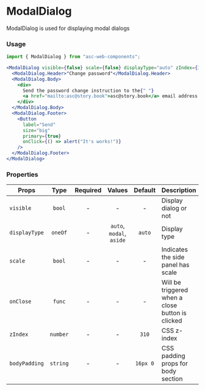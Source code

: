 # ModalDialog

ModalDialog is used for displaying modal dialogs

### Usage

```js
import { ModalDialog } from "asc-web-components";
```

```jsx
<ModalDialog visible={false} scale={false} displayType="auto" zIndex={310}>
  <ModalDialog.Header>"Change password"</ModalDialog.Header>
  <ModalDialog.Body>
    <div>
      Send the password change instruction to the{" "}
      <a href="mailto:asc@story.book">asc@story.book</a> email address
    </div>
  </ModalDialog.Body>
  <ModalDialog.Footer>
    <Button
      label="Send"
      size="big"
      primary={true}
      onClick={() => alert("It's works!")}
    />
  </ModalDialog.Footer>
</ModalDialog>
```

### Properties

| Props         |   Type   | Required |          Values          | Default  | Description                                      |
| ------------- | :------: | :------: | :----------------------: | :------: | ------------------------------------------------ |
| `visible`     |  `bool`  |    -     |            -             |    -     | Display dialog or not                            |
| `displayType` | `oneOf`  |    -     | `auto`, `modal`, `aside` |  `auto`  | Display type                                     |
| `scale`       |  `bool`  |    -     |            -             |    -     | Indicates the side panel has scale               |
| `onClose`     |  `func`  |    -     |            -             |    -     | Will be triggered when a close button is clicked |
| `zIndex`      | `number` |    -     |            -             |  `310`   | CSS z-index                                      |
| `bodyPadding` | `string` |    -     |            -             | `16px 0` | CSS padding props for body section               |
